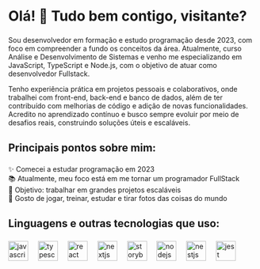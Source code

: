 <h1 align="left">Olá! 👋 Tudo bem contigo, visitante?</h1>

###

<p align="left">Sou desenvolvedor em formação e estudo programação desde 2023, com foco em compreender a fundo os conceitos da área. Atualmente, curso Análise e Desenvolvimento de Sistemas e venho me especializando em JavaScript, TypeScript e Node.js, com o objetivo de atuar como desenvolvedor Fullstack.

Tenho experiência prática em projetos pessoais e colaborativos, onde trabalhei com front-end, back-end e banco de dados, além de ter contribuído com melhorias de código e adição de novas funcionalidades. Acredito no aprendizado contínuo e busco sempre evoluir por meio de desafios reais, construindo soluções úteis e escaláveis.</p>

###

<h2 align="left">Principais pontos sobre mim:</h2>

###

<p align="left">✨ Comecei a estudar programação em 2023<br>📚 Atualmente, meu foco está em me tornar um programador FullStack<br>🎯 Objetivo: trabalhar em grandes projetos escaláveis<br>🎲 Gosto de jogar, treinar, estudar e tirar fotos das coisas do mundo</p>

###

<h2 align="left">Linguagens e outras tecnologias que uso:</h2>

###

<div align="left">
  <img src="https://cdn.jsdelivr.net/gh/devicons/devicon/icons/javascript/javascript-original.svg" height="40" alt="javascript logo"  />
  <img width="12" />
  <img src="https://cdn.jsdelivr.net/gh/devicons/devicon/icons/typescript/typescript-original.svg" height="40" alt="typescript logo"  />
  <img width="12" />
  <img src="https://cdn.jsdelivr.net/gh/devicons/devicon/icons/react/react-original.svg" height="40" alt="react logo"  />
  <img width="12" />
  <img src="https://cdn.jsdelivr.net/gh/devicons/devicon/icons/nextjs/nextjs-original.svg" height="40" alt="nextjs logo"  />
  <img width="12" />
  <img src="https://cdn.jsdelivr.net/gh/devicons/devicon/icons/storybook/storybook-original.svg" height="40" alt="storybook logo"  />
  <img width="12" />
  <img src="https://cdn.jsdelivr.net/gh/devicons/devicon/icons/nodejs/nodejs-original.svg" height="40" alt="nodejs logo"  />
  <img width="12" />
  <img src="https://cdn.jsdelivr.net/gh/devicons/devicon/icons/nestjs/nestjs-original.svg" height="40" alt="nestjs logo"  />
  <img width="12" />
  <img src="https://cdn.jsdelivr.net/gh/devicons/devicon/icons/jest/jest-plain.svg" height="40" alt="jest logo"  />
</div>

###
